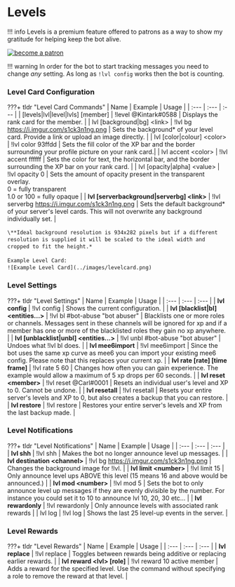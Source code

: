 # Levels

!!! info 
    Levels is a premium feature offered to patrons as a way to show my gratitude for helping keep the bot alive.

[![become a patron](https://c5.patreon.com/external/logo/become_a_patron_button.png)](https://www.patreon.com/bePatron?u=11251319)

!!! warning
    In order for the bot to start tracking messages you need to change *any* setting. As long as `!lvl config` works then the bot is counting.

### Level Card Configuration

???+ tldr "Level Card Commands"
	| Name | Example | Usage |
	| :--- | :--- | :--- |
	| [levels\|lvl\|level\|lvls] [member] | !level @Kintark#0588 | Displays the rank card for the member. |
	| lvl [background\|bg] &lt;link&gt; | !lvl bg https://i.imgur.com/s1ck3n1ng.png | Sets the background\* of your level card. Provide a link or upload an image directly. |
	| lvl [color\|colour] &lt;color&gt; | !lvl color 93ffdd | Sets the fill color of the XP bar and the border surrounding your profile picture on your rank card.|
	| lvl accent &lt;color&gt; | !lvl accent ffffff | Sets the color for text, the horizontal bar, and the border surrounding the XP bar on your rank card. |
	| lvl [opacity\|alpha] &lt;value&gt; | !lvl opacity 0 | Sets the amount of opacity present in the transparent overlay.<br>0 = fully transparent<br>1.0 or 100 = fully opaque |
	| **lvl [serverbackground\|serverbg] &lt;link&gt;** | !lvl serverbg https://i.imgur.com/s1ck3n1ng.png | Sets the default background\* of your server's level cards. This will not overwrite any background individually set. |

	\**Ideal background resolution is 934x282 pixels but if a different resolution is supplied it will be scaled to the ideal width and cropped to fit the height.*

	Example Level Card:
	![Example Level Card](../images/levelcard.png)

### Level Settings

???+ tldr "Level Settings"
	| Name | Example | Usage |
	| :--- | :--- | :--- |
	| **lvl config** | !lvl config | Shows the current configuration.  |
	| **lvl [blacklist\|bl] &lt;entities...&gt;** | !lvl bl #bot-abuse "bot abuser" | Blacklists one or more roles or channels. Messages sent in these channels will be ignored for xp and if a member has one or more of the blacklisted roles they gain no xp anywhere. |
	| **lvl [unblacklist\|unbl] &lt;entities...&gt;** | !lvl unbl #bot-abuse "bot abuser" | Undoes what !lvl bl does. |
	| **lvl mee6import** | !lvl mee6import | Since the bot uses the same xp curve as mee6 you can import your existing mee6 config. Please note that this replaces your current xp. |
	| **lvl rate [rate] [time frame]** | !lvl rate 5 60 | Changes how often you can gain experience. The example would allow a maximum of 5 xp drops per 60 seconds. |
	| **lvl reset &lt;member&gt;** | !lvl reset @Carl#0001 | Resets an individual user's level and XP to 0. Cannot be undone. |
	| **lvl resetall** | !lvl resetall | Resets your entire server's levels and XP to 0, but also creates a backup that you can restore. |
	| **lvl restore** | !lvl restore | Restores your entire server's levels and XP from the last backup made. |


### Level Notifications

???+ tldr "Level Notifications"
	| Name | Example | Usage |
	| :--- | :--- | :--- |
	| **lvl shh** | !lvl shh | Makes the bot no longer announce level up messages.  |
	| **lvl destination &lt;channel&gt;** | !lvl bg https://i.imgur.com/s1ck3n1ng.png | Changes the background image for !lvl. |
	| **lvl limit &lt;number&gt;** | !lvl limit 15 | Only announce level ups ABOVE this level (15 means 16 and above would be announced.) |
	| **lvl mod &lt;number&gt;** | !lvl mod 5 | Sets the bot to only announce level up messages if they are evenly divisible by the number. For instance you could set it to 10 to announce lvl 10, 20, 30 etc... |
	| **lvl rewardonly** | !lvl rewardonly | Only announce levels with associated rank rewards |
	| lvl log | !lvl log | Shows the last 25 level-up events in the server. |

### Level Rewards

???+ tldr "Level Rewards"
	| Name | Example | Usage |
	| :--- | :--- | :--- |
	| **lvl replace** | !lvl replace | Toggles between rewards being additive or replacing earlier rewards. |
	| **lvl reward &lt;lvl&gt; [role]** | !lvl reward 10 active member | Adds a reward for the specified level. Use the command without specifying a role to remove the reward at that level.  |